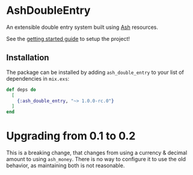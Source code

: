 # AshDoubleEntry

An extensible double entry system built using [Ash](ash-hq.org) resources.

See the [getting started guide](https://hexdocs.pm/ash_double_entry/get-started-with-double-entry.html) to
setup the project!

## Installation

The package can be installed by adding `ash_double_entry` to your list of dependencies in `mix.exs`:

```elixir
def deps do
  [
    {:ash_double_entry, "~> 1.0.0-rc.0"}
  ]
end
```

# Upgrading from 0.1 to 0.2

This is a breaking change, that changes from using a currency & decimal amount to using `ash_money`. There is no way to configure it to use the old behavior, as maintaining both is not reasonable.
